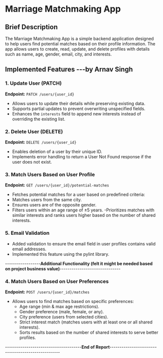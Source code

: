 # Marriage Matchmaking App

## Brief Description
The Marriage Matchmaking App is a simple backend application designed to help users find potential matches based on their profile information. The app allows users to create, read, update, and delete profiles with details such as name, age, gender, email, city, and interests.

## **Implemented Features ---by Arnav Singh**

### **1. Update User (PATCH)**
**Endpoint:** `PATCH /users/{user_id}`
  - Allows users to update their details while preserving existing data.
  - Supports partial updates to prevent overwriting unspecified fields.
  - Enhances the `interests` field to append new interests instead of overriding the existing list.

### **2. Delete User (DELETE)**
**Endpoint:** `DELETE /users/{user_id}`
  - Enables deletion of a user by their unique ID.
  - Implements error handling to return a User Not Found response if the user does not exist.

### **3. Match Users Based on User Profile**
**Endpoint:** `GET /users/{user_id}/potential-matches`
  - Fetches potential matches for a user based on predefined criteria:
  - Matches users from the same city.
  - Ensures users are of the opposite gender.
  - Filters users within an age range of ±5 years.
  -Prioritizes matches with similar interests and ranks users higher based on the number of shared interests.
### **5. Email Validation**
  - Added validation to ensure the email field in user profiles contains valid email addresses.
  - Implemented this feature using the pylint library.

------------------**Additional Functionality (felt it might be needed based on project business value)**-------------------------------

### **4. Match Users Based on User Preferences**
**Endpoint:** `POST /users/{user_id}/matches`
- Allows users to find matches based on specific preferences:
  - Age range (min & max age restrictions).
  - Gender preference (male, female, or any).
  - City preference (users from selected cities).
  - Strict interest match (matches users with at least one or all shared interests).
  - Sorts results based on the number of shared interests to serve better profiles.  

---------------------------------------**End of Report**----------------------------------------------------

